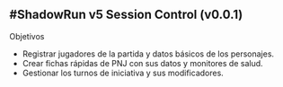 #ShadowRun v5 Session Control (v0.0.1)
---
Objetivos
- Registrar jugadores de la partida y datos básicos de los personajes.
- Crear fichas rápidas de PNJ con sus datos y monitores de salud.
- Gestionar los turnos de iniciativa y sus modificadores.

